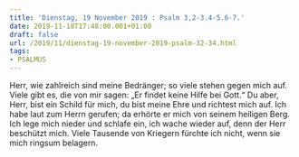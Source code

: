 ```yaml
---
title: 'Dienstag, 19 November 2019 : Psalm 3,2-3.4-5.6-7.'
date: 2019-11-18T17:48:00.001+01:00
draft: false
url: /2019/11/dienstag-19-november-2019-psalm-32-34.html
tags: 
- PSALMUS
---
```


Herr, wie zahlreich sind meine Bedränger; so viele stehen gegen mich auf. Viele gibt es, die von mir sagen: „Er findet keine Hilfe bei Gott.“ Du aber, Herr, bist ein Schild für mich, du bist meine Ehre und richtest mich auf. Ich habe laut zum Herrn gerufen; da erhörte er mich von seinem heiligen Berg. Ich lege mich nieder und schlafe ein, ich wache wieder auf, denn der Herr beschützt mich. Viele Tausende von Kriegern fürchte ich nicht, wenn sie mich ringsum belagern.